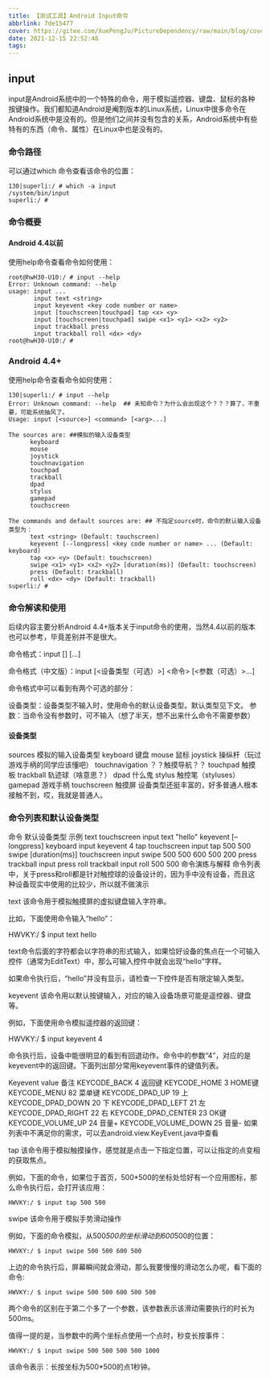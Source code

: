 ```yaml
---
title: 【测试工具】Android Input命令
abbrlink: 7de15477
cover: https://gitee.com/XuePengJu/PictureDependency/raw/main/blog/cover-01/6.png
date: 2021-12-15 22:52:48
tags:
---
```


## input

input是Android系统中的一个特殊的命令，用于模拟遥控器、键盘、鼠标的各种按键操作。我们都知道Android是阉割版本的Linux系统，Linux中很多命令在Android系统中是没有的。但是他们之间并没有包含的关系，Android系统中有些特有的东西（命令、属性）在Linux中也是没有的。

### 命令路径

可以通过which 命令查看该命令的位置：

```
130|superli:/ # which -a input        
/system/bin/input
superli:/ # 
```


### 命令概要

#### Android 4.4以前

使用help命令查看命令如何使用：

```
root@hwH30-U10:/ # input --help
Error: Unknown command: --help
usage: input ...
       input text <string>
       input keyevent <key code number or name>
       input [touchscreen|touchpad] tap <x> <y>
       input [touchscreen|touchpad] swipe <x1> <y1> <x2> <y2>
       input trackball press
       input trackball roll <dx> <dy>
root@hwH30-U10:/ #
```
### Android 4.4+

使用help命令查看命令如何使用：

```
130|superli:/ # input --help
Error: Unknown command: --help  ## 未知命令？为什么会出现这个？？？算了，不重要，可能系统抽风了。
Usage: input [<source>] <command> [<arg>...]

The sources are: ##模拟的输入设备类型
      keyboard
      mouse
      joystick
      touchnavigation
      touchpad
      trackball
      dpad
      stylus
      gamepad
      touchscreen

The commands and default sources are: ## 不指定source时，命令的默认输入设备类型为：
      text <string> (Default: touchscreen)
      keyevent [--longpress] <key code number or name> ... (Default: keyboard)
      tap <x> <y> (Default: touchscreen)
      swipe <x1> <y1> <x2> <y2> [duration(ms)] (Default: touchscreen)
      press (Default: trackball)
      roll <dx> <dy> (Default: trackball)
superli:/ # 
```

### 命令解读和使用

后续内容主要分析Android 4.4+版本关于input命令的使用，当然4.4以前的版本也可以参考，毕竟差别并不是很大。

命令格式：input [<source>] <command> [<arg>...]

命令格式（中文版）：input [<设备类型（可选）>] <命令> [<参数（可选）>...]

命令格式中可以看到有两个可选的部分：

设备类型：设备类型不输入时，使用命令的默认设备类型。默认类型见下文。
参数：当命令没有参数时，可不输入（想了半天，想不出来什么命令不需要参数）

#### 设备类型

sources	模拟的输入设备类型
keyboard	键盘
mouse	鼠标
joystick	操纵杆（玩过游戏手柄的同学应该懂吧）
touchnavigation	？？触摸导航？？
touchpad	触摸板
trackball	轨迹球（啥意思？）
dpad	什么鬼
stylus	触控笔（styluses）
gamepad	游戏手柄
touchscreen	触摸屏
设备类型还挺丰富的，好多普通人根本接触不到，哎，我就是普通人。

### 命令列表和默认设备类型

命令	默认设备类型	示例
text	touchscreen	input text "hello"
keyevent [–longpress]	keyboard	input keyevent 4
tap	touchscreen	input tap 500 500
swipe [duration(ms)]	touchscreen	input swipe 500 500 600 500 200
press	trackball	input press
roll	trackball	input roll 500 500
命令演练与解释
命令列表中，关于press和roll都是针对触控球的设备设计的，因为手中没有设备，而且这种设备现实中使用的比较少，所以就不做演示

text
该命令用于模拟触摸屏的虚拟键盘输入字符串。

比如，下面使用命令输入“hello”：

HWVKY:/ $ input text hello

text命令后面的字符都会以字符串的形式输入，如果恰好设备的焦点在一个可输入控件（通常为EditText）中，那么可输入控件中就会出现“hello”字样。

如果命令执行后，“hello”并没有显示，请检查一下控件是否有限定输入类型。

keyevent
该命令用以默认按键输入，对应的输入设备场景可能是遥控器、键盘等。

例如，下面使用命令模拟遥控器的返回键：

HWVKY:/ $ input keyevent 4

命令执行后，设备中能很明显的看到有回退动作。命令中的参数“4”，对应的是keyevent中的返回键。下面列出部分常用keyevent事件的键值列表。

Keyevent	value	备注
KEYCODE_BACK	4	返回键
KEYCODE_HOME	3	HOME键
KEYCODE_MENU	82	菜单键
KEYCODE_DPAD_UP	19	上
KEYCODE_DPAD_DOWN	20	下
KEYCODE_DPAD_LEFT	21	左
KEYCODE_DPAD_RIGHT	22	右
KEYCODE_DPAD_CENTER	23	OK键
KEYCODE_VOLUME_UP	24	音量+
KEYCODE_VOLUME_DOWN	25	音量-
如果列表中不满足你的需求，可以去android.view.KeyEvent.java中查看

tap
该命令用于模拟触摸操作，感觉就是点击一下指定位置，可以让指定的点变相的获取焦点。

例如，下面的命令，如果位于首页，500*500的坐标处恰好有一个应用图标，那么命令执行后，会打开该应用：

```HWVKY:/ $ input tap 500 500```

swipe
该命令用于模拟手势滑动操作

例如，下面的命令模拟，从500*500的坐标滑动到600*500的位置：

```HWVKY:/ $ input swipe 500 500 600 500```

上边的命令执行后，屏幕瞬间就会滑动，那么我要慢慢的滑动怎么办呢，看下面的命令:

```HWVKY:/ $ input swipe 500 500 600 500 500```

两个命令的区别在于第二个多了一个参数，该参数表示该滑动需要执行的时长为500ms。

值得一提的是，当参数中的两个坐标点使用一个点时，秒变长按事件：

```HWVKY:/ $ input swipe 500 500 500 500 1000```

该命令表示：长按坐标为500*500的点1秒钟。

